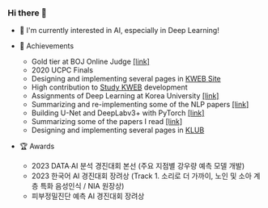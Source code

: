 ### Hi there 👋

- 🌱 I'm currently interested in AI, especially in Deep Learning!

- 🔮 Achievements
  - Gold tier at BOJ Online Judge [[link]](https://www.acmicpc.net/user/hijihyo)
  - 2020 UCPC Finals
  - Designing and implementing several pages in [KWEB Site](https://kwebofficial.com/)
  - High contribution to [Study KWEB](https://study.kwebofficial.com/) development
  - Assignments of Deep Learning at Korea University [[link]](https://github.com/hijihyo/ku-deep-learning)
  - Summarizing and re-implementing some of the NLP papers [[link]](https://github.com/hijihyo/papers-with-code)
  - Building U-Net and DeepLabv3+ with PyTorch [[link]](https://github.com/hijihyo/unofficial-models)
  - Summarizing some of the papers I read [[link]](https://hijihyo.notion.site/Reading-Papers-faa0dddfb7c74010ad3657872808cf53)
  - Designing and implementing several pages in [KLUB](https://klubofficial.github.io/)
- 🏆 Awards
  - 2023 DATA∙AI 분석 경진대회 본선 (주요 지점별 강우량 예측 모델 개발)
  - 2023 한국어 AI 경진대회 장려상 (Track 1. 소리로 더 가까이, 노인 및 소아 계층 특화 음성인식 / NIA 원장상)
  - 피부정밀진단 예측 AI 경진대회 장려상
